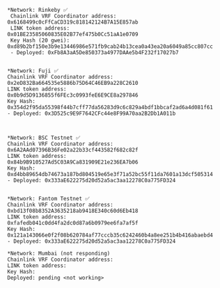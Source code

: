 
    *Network: Rinkeby ✅
     Chainlink VRF Coordinator address: 0x6168499c0cFfCaCD319c818142124B7A15E857ab
     LINK token address:                0x01BE23585060835E02B77ef475b0Cc51aA1e0709
     Key Hash (20 gwei): 0xd89b2bf150e3b9e13446986e571fb9cab24b13cea0a43ea20a6049a85cc807cc
     - Deployed: 0xFb8A3aA5De850373a4977DAAe5b4F232f17027b7

 
    *Network: Fuji ✅
    Chainlink VRF Coordinator address: 0x2eD832Ba664535e5886b75D64C46EB9a228C2610
    LINK token address:                0x0b9d5D9136855f6FEc3c0993feE6E9CE8a297846
    Key Hash: 0x354d2f95da55398f44b7cff77da56283d9c6c829a4bdf1bbcaf2ad6a4d081f61
    - Deployed: 0x3D525c9E9F7642CFc44e8F99A70aa2B2Db1A011b
     
     

    *Network: BSC Testnet ✅
    Chainlink VRF Coordinator address: 0x6A2AAd07396B36Fe02a22b33cf443582f682c82f
    LINK token address:                0x84b9B910527Ad5C03A9Ca831909E21e236EA7b06
    Key Hash: 0xd4bb89654db74673a187bd804519e65e3f71a52bc55f11da7601a13dcf505314
    - Deployed: 0x333aE622275d20d52a5ac3aa12278C0a775FD324
     
     
    *Network: Fantom Testnet ✅
    Chainlink VRF Coordinator address: 0xbd13f08b8352A3635218ab9418E340c60d6Eb418
    LINK token address:                0xfafedb041c0dd4fa2dc0d87a6b0979ee6fa7af5f
    Key Hash: 0x121a143066e0f2f08b620784af77cccb35c6242460b4a8ee251b4b416abaebd4
    - Deployed: 0x333aE622275d20d52a5ac3aa12278C0a775FD324
     
    *Network: Mumbai (not responding)
    Chainlink VRF Coordinator address:
    LINK token address:
    Key Hash:
    Deployed: pending <not working>
